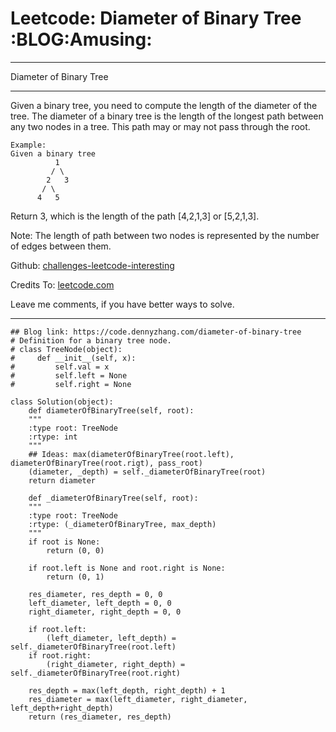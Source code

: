 
# Leetcode: Diameter of Binary Tree     :BLOG:Amusing:

---

Diameter of Binary Tree  

---

Given a binary tree, you need to compute the length of the diameter of the tree. The diameter of a binary tree is the length of the longest path between any two nodes in a tree. This path may or may not pass through the root.  

    Example:
    Given a binary tree 
              1
             / \
            2   3
           / \     
          4   5

Return 3, which is the length of the path [4,2,1,3] or [5,2,1,3].  

Note: The length of path between two nodes is represented by the number of edges between them.  

Github: [challenges-leetcode-interesting](https://github.com/DennyZhang/challenges-leetcode-interesting/tree/master/problems/diameter-of-binary-tree)  

Credits To: [leetcode.com](https://leetcode.com/problems/diameter-of-binary-tree/description/)  

Leave me comments, if you have better ways to solve.  

---

    ## Blog link: https://code.dennyzhang.com/diameter-of-binary-tree
    # Definition for a binary tree node.
    # class TreeNode(object):
    #     def __init__(self, x):
    #         self.val = x
    #         self.left = None
    #         self.right = None
    
    class Solution(object):
        def diameterOfBinaryTree(self, root):
    	"""
    	:type root: TreeNode
    	:rtype: int
    	"""
    	## Ideas: max(diameterOfBinaryTree(root.left), diameterOfBinaryTree(root.rigt), pass_root)
    	(diameter, _depth) = self._diameterOfBinaryTree(root)
    	return diameter
    
        def _diameterOfBinaryTree(self, root):
    	"""
    	:type root: TreeNode
    	:rtype: (_diameterOfBinaryTree, max_depth)
    	"""
    	if root is None:
    	    return (0, 0)
    
    	if root.left is None and root.right is None:
    	    return (0, 1)
    
    	res_diameter, res_depth = 0, 0
    	left_diameter, left_depth = 0, 0
    	right_diameter, right_depth = 0, 0
    
    	if root.left:
    	    (left_diameter, left_depth) = self._diameterOfBinaryTree(root.left)
    	if root.right:
    	    (right_diameter, right_depth) = self._diameterOfBinaryTree(root.right)
    
    	res_depth = max(left_depth, right_depth) + 1
    	res_diameter = max(left_diameter, right_diameter, left_depth+right_depth)
    	return (res_diameter, res_depth)

